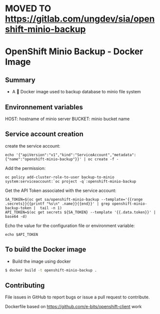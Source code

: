 # MOVED TO https://gitlab.com/ungdev/sia/openshift-minio-backup
# OpenShift Minio Backup - Docker Image

## Summary

- A :whale: Docker image used to backup database to minio file system

## Environnement variables

HOST: hostname of minio server
BUCKET: minio bucket name

## Service account creation

create the service account:

```
echo '{"apiVersion":"v1","kind":"ServiceAccount","metadata":{"name":"openshift-minio-backup"}}' | oc create -f -
```

Add the permission:

```
oc policy add-cluster-role-to-user backup-to-minio system:serviceaccount:`oc project -q`:openshift-minio-backup
```

Get the API Token associated with the service account:
```
SA_TOKEN=$(oc get sa/openshift-minio-backup --template='{{range .secrets}}{{printf "%s\n" .name}}{{end}}' | grep openshift-minio-backup-token |  tail -n 1)
API_TOKEN=$(oc get secrets ${SA_TOKEN} --template '{{.data.token}}' | base64 -d)
```
Echo the value for the configuration file or environment variable:

```
echo $API_TOKEN
```

## To build the Docker image

- Build the image using docker
```bash
$ docker build -t openshift-minio-backup .
```

## Contributing
File issues in GitHub to report bugs or issue a pull request to contribute.

Dockerfile based on https://github.com/e-bits/openshift-client work

